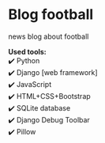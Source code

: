 # Blog football
news blog about football



__Used tools:__    
:heavy_check_mark: Python    
:heavy_check_mark: Django [web framework]   
:heavy_check_mark: JavaScript    
:heavy_check_mark: HTML+CSS+Bootstrap    
:heavy_check_mark: SQLite database    
:heavy_check_mark: Django Debug Toolbar    
:heavy_check_mark: Pillow    
